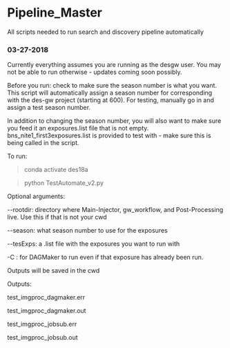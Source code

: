 # Pipeline_Master
All scripts needed to run search and discovery pipeline automatically 

### 03-27-2018 ###
Currently everything assumes you are running as the desgw user. You may not be able to run otherwise - updates coming soon possibly.

Before you run:
check to make sure the season number is what you want. This script will automatically assign a season number for corresponding with the des-gw project (starting at 600). For testing, manually go in and assign a test season number. 

In addition to changing the season number, you will also want to make sure you feed it an exposures.list file that is not empty. bns_nite1_first3exposures.list is provided to test with - make sure this is being called in the script. 

To run:
> conda activate des18a

> python TestAutomate_v2.py

Optional arguments: 

--rootdir: directory where Main-Injector, gw_workflow, and Post-Processing live. Use this if that is not your cwd

--season: what season number to use for the exposures

--tesExps: a .list file with the exposures you want to run with

-C : for DAGMaker to run even if that exposure has already been run. 

Outputs will be saved in the cwd

Outputs:

test_imgproc_dagmaker.err

test_imgproc_dagmaker.out

test_imgproc_jobsub.err

test_imgproc_jobsub.out

